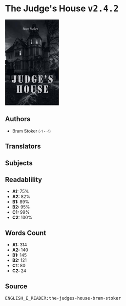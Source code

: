 # The Judge's House <kbd>v2.4.2</kbd>

![](./cover.medium.jpg "")

## Authors


 - Bram Stoker <small>(-1 - -1)</small>

## Translators



## Subjects



## Readablility


 - **A1:** 75%
 - **A2:** 82%
 - **B1:** 89%
 - **B2:** 95%
 - **C1:** 99%
 - **C2:** 100%

## Words Count


 - **A1:** 314
 - **A2:** 140
 - **B1:** 145
 - **B2:** 121
 - **C1:** 80
 - **C2:** 24

## Source


<kbd>ENGLISH_E_READER:the-judges-house-bram-stoker</kbd>
